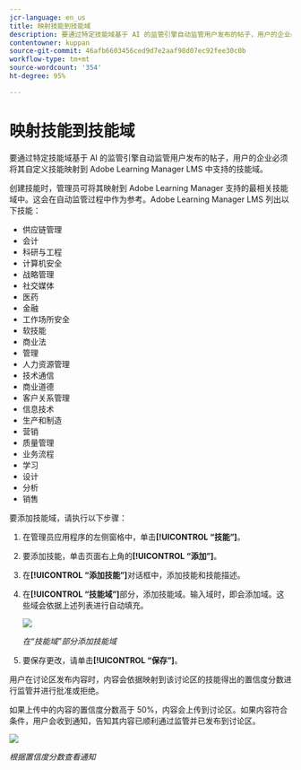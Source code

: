 ```yaml
---
jcr-language: en_us
title: 映射技能到技能域
description: 要通过特定技能域基于 AI 的监管引擎自动监管用户发布的帖子，用户的企业必须将其自定义技能映射到 Adobe Learning Manager LMS 中支持的技能域。
contentowner: kuppan
source-git-commit: 46afb6603456ced9d7e2aaf98d07ec92fee30c0b
workflow-type: tm+mt
source-wordcount: '354'
ht-degree: 95%

---
```




# 映射技能到技能域

要通过特定技能域基于 AI 的监管引擎自动监管用户发布的帖子，用户的企业必须将其自定义技能映射到 Adobe Learning Manager LMS 中支持的技能域。

创建技能时，管理员可将其映射到 Adobe Learning Manager 支持的最相关技能域中。这会在自动监管过程中作为参考。Adobe Learning Manager LMS 列出以下技能：

* 供应链管理
* 会计
* 科研与工程
* 计算机安全
* 战略管理
* 社交媒体
* 医药
* 金融
* 工作场所安全
* 软技能
* 商业法
* 管理
* 人力资源管理
* 技术通信
* 商业道德
* 客户关系管理
* 信息技术
* 生产和制造
* 营销
* 质量管理
* 业务流程
* 学习
* 设计
* 分析
* 销售

要添加技能域，请执行以下步骤：

1. 在管理员应用程序的左侧窗格中，单击&#x200B;**[!UICONTROL “技能”]**。
1. 要添加技能，单击页面右上角的&#x200B;**[!UICONTROL “添加”]**。
1. 在&#x200B;**[!UICONTROL “添加技能”]**&#x200B;对话框中，添加技能和技能描述。
1. 在&#x200B;**[!UICONTROL “技能域”]**&#x200B;部分，添加技能域。输入域时，即会添加域。这些域会依据上述列表进行自动填充。

   ![](assets/skill-domain-mapping.png)

   *在“技能域”部分添加技能域*

1. 要保存更改，请单击&#x200B;**[!UICONTROL “保存”]**。

用户在讨论区发布内容时，内容会依据映射到该讨论区的技能得出的置信度分数进行监管并进行批准或拒绝。

<!--![](assets/content-uploaded.png)-->

如果上传中的内容的置信度分数高于 50%，内容会上传到讨论区。如果内容符合条件，用户会收到通知，告知其内容已顺利通过监管并已发布到讨论区。

![](assets/curation-notification.png)

*根据置信度分数查看通知*

